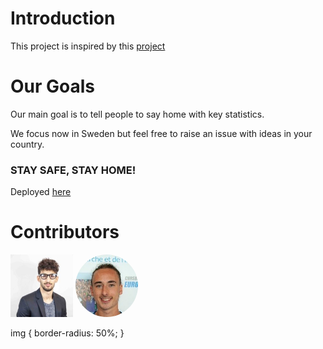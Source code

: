 # Introduction

This project is inspired by this [project](https://github.com/ecohydro/covid-19-waves)

# Our Goals 
Our main goal is to tell people to say home with key statistics. 

We focus now in Sweden but feel free to raise an issue with ideas in your country. 

### STAY SAFE, STAY HOME!

Deployed [here](https://corona-confinement.herokuapp.com/)

# Contributors

<img src='./ressources/pictures/photo_mastafa.jpeg' href= 'https://github.com/MastafaF' width=100 height=100> <img src='./ressources/pictures/photo_quentin.jpg' href = 'https://github.com/quentindubourgdeluzencon)' width=100 height=100 style="border-radius:50%">

img {
  border-radius: 50%;
}
